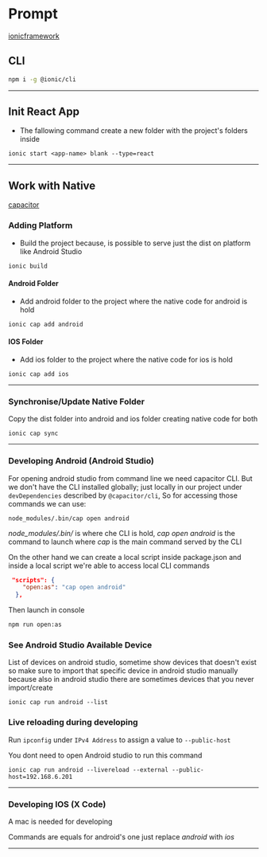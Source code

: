 # Prompt

[ionicframework](https://ionicframework.com/)

## CLI

```bash
npm i -g @ionic/cli
```

---

## Init React App

- The fallowing command create a new folder with the project's folders inside

```
ionic start <app-name> blank --type=react
```

---

## Work with Native

[capacitor](https://capacitorjs.com/)

### Adding Platform

- Build the project because, is possible to serve just the dist on platform like Android Studio

```
ionic build
```

#### Android Folder

- Add android folder to the project where the native code for android is hold

```
ionic cap add android
```

#### IOS Folder

- Add ios folder to the project where the native code for ios is hold

```
ionic cap add ios
```

---

### Synchronise/Update Native Folder

Copy the dist folder into android and ios folder creating native code for both

```
ionic cap sync
```

---

### Developing Android (Android Studio)

For opening android studio from command line we need capacitor CLI. But we don't have the CLI installed globally; just locally in our project under `devDependencies` described by `@capacitor/cli`, So for accessing those commands we can use:

```
node_modules/.bin/cap open android
```

_node_modules/.bin/_ is where che CLI is hold, _cap open android_ is the command to launch where _cap_ is the main command served by the CLI

On the other hand we can create a local script inside package.json and inside a local script we're able to access local CLI commands

```json
 "scripts": {
    "open:as": "cap open android"
  },
```

Then launch in console

```bash
npm run open:as
```

### See Android Studio Available Device

List of devices on android studio, sometime show devices that doesn't exist so make sure to import that specific device in android studio manually because also in android studio there are sometimes devices that you never import/create

```
ionic cap run android --list
```

### Live reloading during developing

Run `ipconfig` under `IPv4 Address` to assign a value to `--public-host`

You dont need to open Android studio to run this command

```
ionic cap run android --livereload --external --public-host=192.168.6.201
```

---

### Developing IOS (X Code)

A mac is needed for developing

Commands are equals for android's one just replace _android_ with _ios_

---
